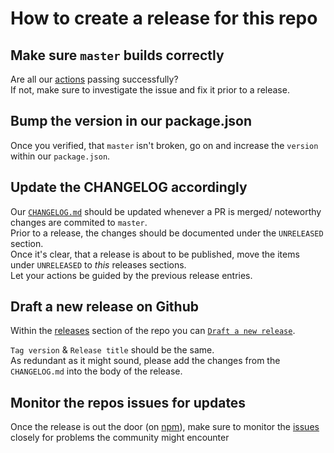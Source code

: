 # How to create a release for this repo

## Make sure `master` builds correctly

Are all our [actions](https://github.com/rnmapbox/maps/actions) passing successfully?  
If not, make sure to investigate the issue and fix it prior to a release.

## Bump the version in our package.json

Once you verified, that `master` isn't broken, go on and increase the `version` within our `package.json`.

## Update the CHANGELOG accordingly

Our [`CHANGELOG.md`](https://github.com/rnmapbox/maps/blob/main/CHANGELOG.md) should be updated whenever a PR is merged/ noteworthy changes are commited to `master`.  
Prior to a release, the changes should be documented under the `UNRELEASED` section.  
Once it's clear, that a release is about to be published, move the items under `UNRELEASED` to _this_ releases sections.  
Let your actions be guided by the previous release entries.

## Draft a new release on Github

Within the [releases](https://github.com/rnmapbox/maps/releases) section of the repo you can [`Draft a new release`](https://github.com/rnmapbox/maps/releases/new).

`Tag version` & `Release title` should be the same.  
As redundant as it might sound, please add the changes from the `CHANGELOG.md` into the body of the release.

## Monitor the repos issues for updates

Once the release is out the door (on [npm](https://www.npmjs.com/package/@react-native-mapbox-gl/maps)), make sure to monitor the [issues](https://github.com/rnmapbox/maps/issues) closely for problems the community might encounter
